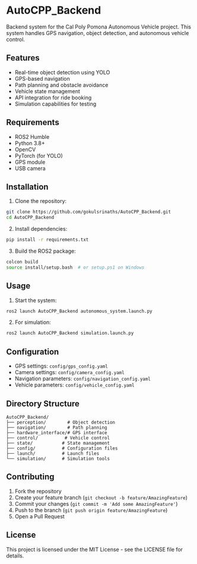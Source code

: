 # AutoCPP_Backend

Backend system for the Cal Poly Pomona Autonomous Vehicle project. This system handles GPS navigation, object detection, and autonomous vehicle control.

## Features

- Real-time object detection using YOLO
- GPS-based navigation
- Path planning and obstacle avoidance
- Vehicle state management
- API integration for ride booking
- Simulation capabilities for testing

## Requirements

- ROS2 Humble
- Python 3.8+
- OpenCV
- PyTorch (for YOLO)
- GPS module
- USB camera

## Installation

1. Clone the repository:
```bash
git clone https://github.com/gokulsrinaths/AutoCPP_Backend.git
cd AutoCPP_Backend
```

2. Install dependencies:
```bash
pip install -r requirements.txt
```

3. Build the ROS2 package:
```bash
colcon build
source install/setup.bash  # or setup.ps1 on Windows
```

## Usage

1. Start the system:
```bash
ros2 launch AutoCPP_Backend autonomous_system.launch.py
```

2. For simulation:
```bash
ros2 launch AutoCPP_Backend simulation.launch.py
```

## Configuration

- GPS settings: `config/gps_config.yaml`
- Camera settings: `config/camera_config.yaml`
- Navigation parameters: `config/navigation_config.yaml`
- Vehicle parameters: `config/vehicle_config.yaml`

## Directory Structure

```
AutoCPP_Backend/
├── perception/        # Object detection
├── navigation/        # Path planning
├── hardware_interface/# GPS interface
├── control/          # Vehicle control
├── state/           # State management
├── config/          # Configuration files
├── launch/          # Launch files
└── simulation/      # Simulation tools
```

## Contributing

1. Fork the repository
2. Create your feature branch (`git checkout -b feature/AmazingFeature`)
3. Commit your changes (`git commit -m 'Add some AmazingFeature'`)
4. Push to the branch (`git push origin feature/AmazingFeature`)
5. Open a Pull Request

## License

This project is licensed under the MIT License - see the LICENSE file for details.
